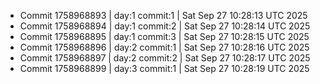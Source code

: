 - Commit 1758968893 | day:1 commit:1 | Sat Sep 27 10:28:13 UTC 2025
- Commit 1758968894 | day:1 commit:2 | Sat Sep 27 10:28:14 UTC 2025
- Commit 1758968895 | day:1 commit:3 | Sat Sep 27 10:28:15 UTC 2025
- Commit 1758968896 | day:2 commit:1 | Sat Sep 27 10:28:16 UTC 2025
- Commit 1758968897 | day:2 commit:2 | Sat Sep 27 10:28:17 UTC 2025
- Commit 1758968899 | day:3 commit:1 | Sat Sep 27 10:28:19 UTC 2025
